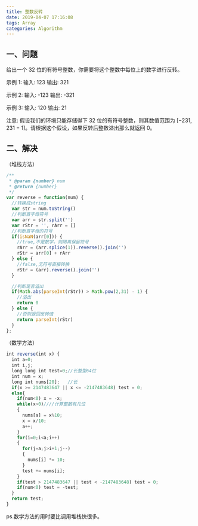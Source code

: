 ```yaml
---
title: 整数反转
date: 2019-04-07 17:16:08
tags: Array
categories: Algorithm 
---
```


## 一、问题

给出一个 32 位的有符号整数，你需要将这个整数中每位上的数字进行反转。

示例 1:
输入: 123
输出: 321
 
示例 2:
输入: -123
输出: -321

示例 3:
输入: 120
输出: 21

注意:
假设我们的环境只能存储得下 32 位的有符号整数，则其数值范围为 [−231,  231 − 1]。请根据这个假设，如果反转后整数溢出那么就返回 0。

## 二、解决

（堆栈方法）

``` js
/**
 * @param {number} num
 * @return {number}
 */
var reverse = function(num) {
  //转换成string
  var str = num.toString()
  //判断首字母符号
  var arr = str.split('')
  var rStr = '', rArr = []
  //判断首字母的符号
  if(isNaN(arr[0])) { 
    //true,不是数字，则隔离保留符号
    rArr = (arr.splice(1)).reverse().join('')
    rStr = arr[0] + rArr
  } else {
    //false,无符号直接转换
    rStr = (arr).reverse().join('')
  }

  //判断是否溢出
  if(Math.abs(parseInt(rStr)) > Math.pow(2,31) - 1) {
    //溢出
    return 0
  } else {
    //否则返回反转值
    return parseInt(rStr)
  }    
};
```

（数学方法）

``` js
int reverse(int x) {
  int a=0;
  int i,j;
  long long int test=0;//长整型64位
  int num = x;
  long int nums[20];   //长
  if(x >= 2147483647 || x <= -2147483648) test = 0;
  else{
    if(num<0) x = -x;
    while(x>0)////计算整数有几位
    {
      nums[a] = x%10;
      x = x/10;
      a++;
    }
    for(i=0;i<a;i++)
    {
      for(j=a;j>i+1;j--)
      {
        nums[i] *= 10;
      }
      test += nums[i];
    }
    if(test > 2147483647 || test < -2147483648) test = 0;
    if(num<0) test = -test;
  }
  return test;
}
```

ps.数学方法的用时要比调用堆栈快很多。